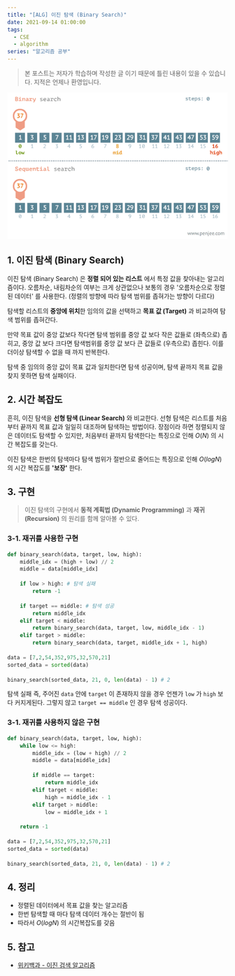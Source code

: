 ```yaml
---
title: "[ALG] 이진 탐색 (Binary Search)"
date: 2021-09-14 01:00:00
tags:
  - CSE
  - algorithm
series: "알고리즘 공부"
---
```


> 본 포스트는 저자가 학습하며 작성한 글 이기 때문에 틀린 내용이 있을 수 있습니다. 지적은 언제나 환영입니다.

![](./1.gif)

## 1. 이진 탐색 (Binary Search)

이진 탐색 (Binary Search) 은 **정렬 되어 있는 리스트** 에서 특정 값을 찾아내는 알고리즘이다. 오름차순, 내림차순의 여부는 크게 상관없으나 보통의 경우 '오름차순으로 정렬된 데이터' 를 사용한다. (정렬의 방향에 따라 탐색 범위를 좁혀가는 방향이 다르다)

탐색할 리스트의 **중앙에 위치**한 임의의 값을 선택하고 **목표 값 (Target)** 과 비교하여 탐색 범위를 좁혀간다.

만약 목표 값이 중앙 값보다 작다면 탐색 범위를 중앙 값 보다 작은 값들로 (좌측으로) 좁히고, 중앙 값 보다 크다면 탐색범위를 중앙 값 보다 큰 값들로 (우측으로) 좁힌다. 이를 더이상 탐색할 수 없을 때 까지 반복한다.

탐색 중 임의의 중앙 값이 목표 값과 일치한다면 탐색 성공이며, 탐색 끝까지 목표 값을 찾지 못하면 탐색 실패이다.

## 2. 시간 복잡도

흔히, 이진 탐색을 **선형 탐색 (Linear Search)** 와 비교한다. 선형 탐색은 리스트를 처음부터 끝까지 목표 값과 일일히 대조하며 탐색하는 방법이다. 장점이라 하면 정렬되지 않은 데이터도 탐색할 수 있지만, 처음부터 끝까지 탐색한다는 특징으로 인해 $O(N)$ 의 시간 복잡도를 갖는다.

이진 탐색은 한번의 탐색마다 탐색 범위가 절반으로 줄어드는 특징으로 인해 $O(logN)$ 의 시간 복잡도를 **'보장'** 한다.

## 3. 구현

> 이진 탐색의 구현에서 **동적 계획법 (Dynamic Programming)** 과 **재귀 (Recursion)** 의 원리를 함께 알아볼 수 있다.

### 3-1. 재귀를 사용한 구현

```python
def binary_search(data, target, low, high):
    middle_idx = (high + low) // 2
    middle = data[middle_idx]

    if low > high: # 탐색 실패
        return -1

    if target == middle: # 탐색 성공
        return middle_idx
    elif target < middle:
        return binary_search(data, target, low, middle_idx - 1)
    elif target > middle:
        return binary_search(data, target, middle_idx + 1, high)

data = [7,2,54,352,975,32,570,21]
sorted_data = sorted(data)

binary_search(sorted_data, 21, 0, len(data) - 1) # 2
```

탐색 실패 즉, 주어진 `data` 안에 `target` 이 존재하지 않을 경우 언젠가 `low` 가 `high` 보다 커지게된다. 그렇지 않고 `target == middle` 인 경우 탐색 성공이다.

### 3-1. 재귀를 사용하지 않은 구현

```python
def binary_search(data, target, low, high):
    while low <= high:
        middle_idx = (low + high) // 2
        middle = data[middle_idx]

        if middle == target:
            return middle_idx
        elif target < middle:
            high = middle_idx - 1
        elif target > middle:
            low = middle_idx + 1

    return -1

data = [7,2,54,352,975,32,570,21]
sorted_data = sorted(data)

binary_search(sorted_data, 21, 0, len(data) - 1) # 2
```

## 4. 정리

- 정렬된 데이터에서 목표 값을 찾는 알고리즘
- 한번 탐색할 때 마다 탐색 데이터 개수는 절반이 됨
- 따라서 $O(logN)$ 의 시간복잡도를 갖음

## 5. 참고

- [위키백과 - 이진 검색 알고리즘
  ](https://ko.wikipedia.org/wiki/%EC%9D%B4%EC%A7%84_%EA%B2%80%EC%83%89_%EC%95%8C%EA%B3%A0%EB%A6%AC%EC%A6%98)
